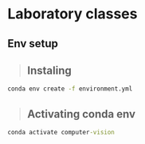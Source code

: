 # Laboratory classes

## Env setup

> Instaling
>  -
```cmd
conda env create -f environment.yml
```

> Activating conda env
>  -
```cmd
conda activate computer-vision
```

